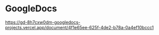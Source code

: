 ﻿# GoogleDocs

https://gd-8h7cxw0dm-googledocs-projects.vercel.app/document/4f1e65ee-625f-4de2-b78a-0a4ef10bccc1
